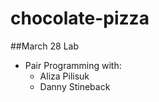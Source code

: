 # chocolate-pizza
##March 28 Lab
- Pair Programming with:  
  - Aliza Pilisuk  
  - Danny Stineback  
